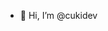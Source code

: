 - 👋 Hi, I’m @cukidev

<!---
cukidev/cukidev is a ✨ special ✨ repository because its `README.md` (this file) appears on your GitHub profile.
You can click the Preview link to take a look at your changes.
--->
